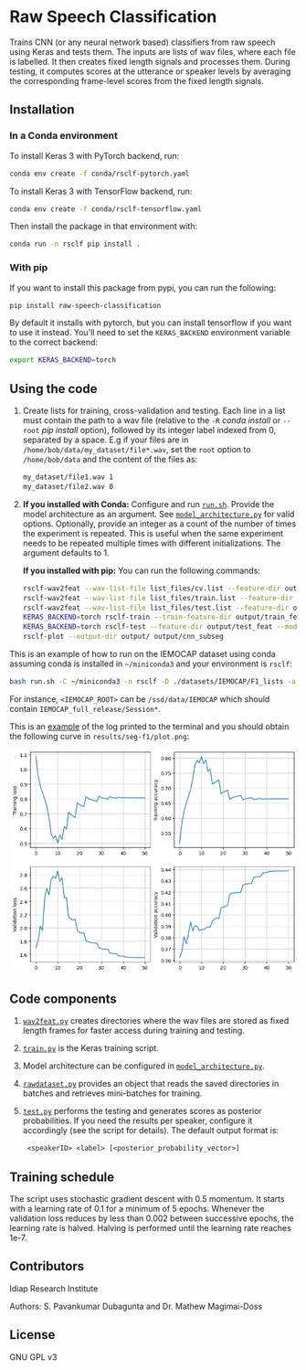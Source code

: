 <!--
SPDX-FileCopyrightText: Copyright © Idiap Research Institute <contact@idiap.ch>

SPDX-License-Identifier: GPL-3.0-only
-->

# Raw Speech Classification

Trains CNN (or any neural network based) classifiers from raw speech
using Keras and tests them. The inputs are lists of wav files,
where each file is labelled. It then creates fixed length signals and
processes them. During testing, it computes scores at the
utterance or speaker levels by averaging the corresponding frame-level
scores from the fixed length signals.

## Installation

### In a Conda environment

To install Keras 3 with PyTorch backend, run:

```bash
conda env create -f conda/rsclf-pytorch.yaml
```

To install Keras 3 with TensorFlow backend, run:

```bash
conda env create -f conda/rsclf-tensorflow.yaml
```

Then install the package in that environment with:

```bash
conda run -n rsclf pip install .
```

### With pip

If you want to install this package from pypi, you can run the following:

```bash
pip install raw-speech-classification
```

By default it installs with pytorch, but you can install tensorflow if you want to use
it instead. You'll need to set the `KERAS_BACKEND` environment variable to the correct
backend:

```bash
export KERAS_BACKEND=torch
```

## Using the code

1. Create lists for training, cross-validation and testing.
   Each line in a list must contain the path to a wav file (relative to the `-R` _conda
   install_ or `--root` _pip install_ option), followed by its integer label indexed
   from 0, separated by a space.
   E.g if your files are in `/home/bob/data/my_dataset/file*.wav`, set the `root` option
   to `/home/bob/data` and the content of the files as:

   ```txt
   my_dataset/file1.wav 1
   my_dataset/file2.wav 0
   ```

1. **If you installed with Conda:** Configure and run [`run.sh`](run.sh). Provide the
   model architecture as an argument. See
   [`model_architecture.py`](rsclf/model_architecture.py) for valid options. Optionally,
   provide an integer as a count of the number of times the experiment is repeated. This
   is useful when the same experiment needs to be repeated multiple times with different
   initializations. The argument defaults to 1.

   **If you installed with pip:** You can run the following commands:

   ```bash
   rsclf-wav2feat --wav-list-file list_files/cv.list --feature-dir output/cv_feat --mode train --root path/to/dataset/basedir
   rsclf-wav2feat --wav-list-file list_files/train.list --feature-dir output/train_feat --mode train --root path/to/dataset/basedir
   rsclf-wav2feat --wav-list-file list_files/test.list --feature-dir output/test_feat --mode test --root path/to/dataset/basedir
   KERAS_BACKEND=torch rsclf-train --train-feature-dir output/train_feat --validation-feature-dir output/cv_feat --output-dir output/cnn_subseg --arch subseg --splice-size 25 --verbose 2
   KERAS_BACKEND=torch rsclf-test --feature-dir output/test_feat --model-filename output/cnn_subseg/cnn.keras --output-dir output/cnn_subseg --splice-size 25 --verbose 0
   rsclf-plot --output-dir output/ output/cnn_subseg
   ```

This is an example of how to run on the IEMOCAP dataset using conda assuming conda is
installed in `~/miniconda3` and your environment is `rsclf`:

```bash
bash run.sh -C ~/miniconda3 -n rsclf -D ./datasets/IEMOCAP/F1_lists -a seg -o results/seg-f1 -R <IEMOCAP_ROOT>
```

For instance, `<IEMOCAP_ROOT>` can be `/ssd/data/IEMOCAP` which should
contain `IEMOCAP_full_release/Session*`.

This is an [example](./docs/log.txt) of the log printed to the
terminal and you should obtain the following curve in
`results/seg-f1/plot.png`:

![Results](./docs/plot.png)

## Code components

1. [`wav2feat.py`](rsclf/wav2feat.py) creates directories where the
   wav files are stored as fixed length frames for faster access
   during training and testing.

1. [`train.py`](rsclf/train.py) is the Keras training script.

1. Model architecture can be configured in
   [`model_architecture.py`](rsclf/model_architecture.py).

1. [`rawdataset.py`](rsclf/rawdataset.py) provides an object that
   reads the saved directories in batches and retrieves mini-batches
   for training.

1. [`test.py`](rsclf/test.py) performs the testing and generates
   scores as posterior probabilities. If you need the results per
   speaker, configure it accordingly (see the script for details). The
   default output format is:

   ```txt
    <speakerID> <label> [<posterior_probability_vector>]
   ```

## Training schedule

The script uses stochastic gradient descent with 0.5 momentum. It
starts with a learning rate of 0.1 for a minimum of 5 epochs. Whenever
the validation loss reduces by less than 0.002 between successive
epochs, the learning rate is halved. Halving is performed until the
learning rate reaches 1e-7.

## Contributors

Idiap Research Institute

Authors: S. Pavankumar Dubagunta and Dr. Mathew Magimai-Doss

## License

GNU GPL v3
